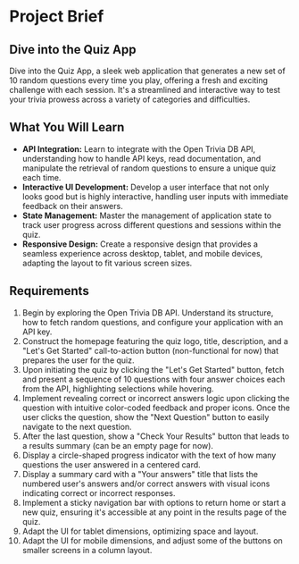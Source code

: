 # Project Brief

## Dive into the Quiz App
Dive into the Quiz App, a sleek web application that generates a new set of 10 random questions every time you play, offering a fresh and exciting challenge with each session. It's a streamlined and interactive way to test your trivia prowess across a variety of categories and difficulties.

## What You Will Learn
- **API Integration:** Learn to integrate with the Open Trivia DB API, understanding how to handle API keys, read documentation, and manipulate the retrieval of random questions to ensure a unique quiz each time.
- **Interactive UI Development:** Develop a user interface that not only looks good but is highly interactive, handling user inputs with immediate feedback on their answers.
- **State Management:** Master the management of application state to track user progress across different questions and sessions within the quiz.
- **Responsive Design:** Create a responsive design that provides a seamless experience across desktop, tablet, and mobile devices, adapting the layout to fit various screen sizes.

## Requirements
1. Begin by exploring the Open Trivia DB API. Understand its structure, how to fetch random questions, and configure your application with an API key.
2. Construct the homepage featuring the quiz logo, title, description, and a "Let's Get Started" call-to-action button (non-functional for now) that prepares the user for the quiz.
3. Upon initiating the quiz by clicking the "Let's Get Started" button, fetch and present a sequence of 10 questions with four answer choices each from the API, highlighting selections while hovering.
4. Implement revealing correct or incorrect answers logic upon clicking the question with intuitive color-coded feedback and proper icons. Once the user clicks the question, show the "Next Question" button to easily navigate to the next question.
5. After the last question, show a "Check Your Results" button that leads to a results summary (can be an empty page for now).
6. Display a circle-shaped progress indicator with the text of how many questions the user answered in a centered card.
7. Display a summary card with a "Your answers" title that lists the numbered user's answers and/or correct answers with visual icons indicating correct or incorrect responses.
8. Implement a sticky navigation bar with options to return home or start a new quiz, ensuring it's accessible at any point in the results page of the quiz.
9. Adapt the UI for tablet dimensions, optimizing space and layout.
10. Adapt the UI for mobile dimensions, and adjust some of the buttons on smaller screens in a column layout.
